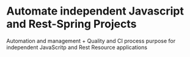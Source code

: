 # Automate independent Javascript and Rest-Spring Projects

Automation and management + Quality and CI process purpose for independent JavaScritp and Rest Resource applications




